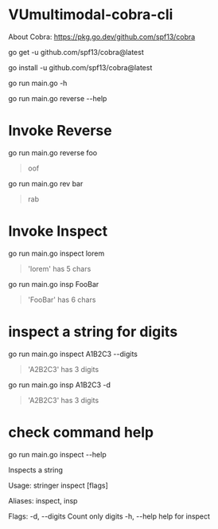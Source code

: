 # VUmultimodal-cobra-cli

About Cobra: https://pkg.go.dev/github.com/spf13/cobra

go get -u github.com/spf13/cobra@latest

go install -u github.com/spf13/cobra@latest

go run main.go -h

go run main.go reverse --help

# Invoke Reverse
go run main.go reverse foo
> oof

go run main.go rev bar
> rab

# Invoke Inspect
go run main.go inspect lorem
> 'lorem' has 5 chars

go run main.go insp FooBar
> 'FooBar' has 6 chars

# inspect a string for digits
go run main.go inspect A1B2C3 --digits
> 'A2B2C3' has 3 digits

go run main.go insp A1B2C3 -d
> 'A2B2C3' has 3 digits

# check command help
go run main.go inspect --help

Inspects a string

Usage:
  stringer inspect [flags]

Aliases:
  inspect, insp

Flags:
  -d, --digits   Count only digits
  -h, --help     help for inspect

